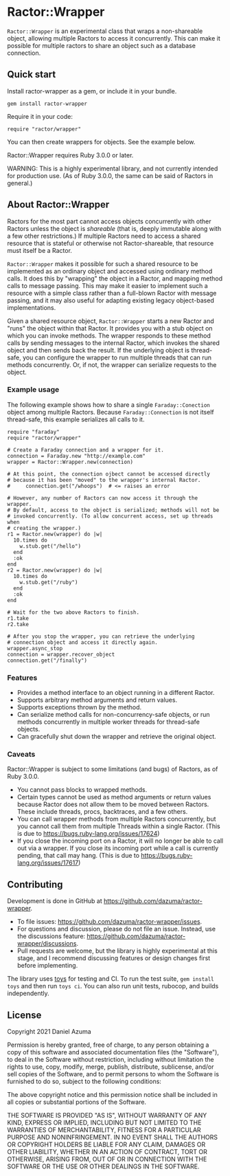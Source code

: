 # Ractor::Wrapper

`Ractor::Wrapper` is an experimental class that wraps a non-shareable object,
allowing multiple Ractors to access it concurrently. This can make it possible
for multiple ractors to share an object such as a database connection.

## Quick start

Install ractor-wrapper as a gem, or include it in your bundle.

    gem install ractor-wrapper

Require it in your code:

    require "ractor/wrapper"

You can then create wrappers for objects. See the example below.

Ractor::Wrapper requires Ruby 3.0.0 or later.

WARNING: This is a highly experimental library, and not currently intended for
production use. (As of Ruby 3.0.0, the same can be said of Ractors in general.)

## About Ractor::Wrapper

Ractors for the most part cannot access objects concurrently with other
Ractors unless the object is _shareable_ (that is, deeply immutable along
with a few other restrictions.) If multiple Ractors need to access a shared
resource that is stateful or otherwise not Ractor-shareable, that resource
must itself be a Ractor.

`Ractor::Wrapper` makes it possible for such a shared resource to be
implemented as an ordinary object and accessed using ordinary method calls. It
does this by "wrapping" the object in a Ractor, and mapping method calls to
message passing. This may make it easier to implement such a resource with
a simple class rather than a full-blown Ractor with message passing, and it
may also useful for adapting existing legacy object-based implementations.

Given a shared resource object, `Ractor::Wrapper` starts a new Ractor and
"runs" the object within that Ractor. It provides you with a stub object
on which you can invoke methods. The wrapper responds to these method calls
by sending messages to the internal Ractor, which invokes the shared object
and then sends back the result. If the underlying object is thread-safe,
you can configure the wrapper to run multiple threads that can run methods
concurrently. Or, if not, the wrapper can serialize requests to the object.

### Example usage

The following example shows how to share a single `Faraday::Conection`
object among multiple Ractors. Because `Faraday::Connection` is not itself
thread-safe, this example serializes all calls to it.

    require "faraday"
    require "ractor/wrapper"

    # Create a Faraday connection and a wrapper for it.
    connection = Faraday.new "http://example.com"
    wrapper = Ractor::Wrapper.new(connection)

    # At this point, the connection ojbect cannot be accessed directly
    # because it has been "moved" to the wrapper's internal Ractor.
    #     connection.get("/whoops")  # <= raises an error

    # However, any number of Ractors can now access it through the wrapper.
    # By default, access to the object is serialized; methods will not be
    # invoked concurrently. (To allow concurrent access, set up threads when
    # creating the wrapper.)
    r1 = Ractor.new(wrapper) do |w|
      10.times do
        w.stub.get("/hello")
      end
      :ok
    end
    r2 = Ractor.new(wrapper) do |w|
      10.times do
        w.stub.get("/ruby")
      end
      :ok
    end

    # Wait for the two above Ractors to finish.
    r1.take
    r2.take

    # After you stop the wrapper, you can retrieve the underlying
    # connection object and access it directly again.
    wrapper.async_stop
    connection = wrapper.recover_object
    connection.get("/finally")

### Features

*   Provides a method interface to an object running in a different Ractor.
*   Supports arbitrary method arguments and return values.
*   Supports exceptions thrown by the method.
*   Can serialize method calls for non-concurrency-safe objects, or run
    methods concurrently in multiple worker threads for thread-safe objects.
*   Can gracefully shut down the wrapper and retrieve the original object.

### Caveats

Ractor::Wrapper is subject to some limitations (and bugs) of Ractors, as of
Ruby 3.0.0.

*   You cannot pass blocks to wrapped methods.
*   Certain types cannot be used as method arguments or return values
    because Ractor does not allow them to be moved between Ractors. These
    include threads, procs, backtraces, and a few others.
*   You can call wrapper methods from multiple Ractors concurrently, but
    you cannot call them from multiple Threads within a single Ractor.
    (This is due to https://bugs.ruby-lang.org/issues/17624)
*   If you close the incoming port on a Ractor, it will no longer be able
    to call out via a wrapper. If you close its incoming port while a call
    is currently pending, that call may hang. (This is due to
    https://bugs.ruby-lang.org/issues/17617)

## Contributing

Development is done in GitHub at https://github.com/dazuma/ractor-wrapper.

*   To file issues: https://github.com/dazuma/ractor-wrapper/issues.
*   For questions and discussion, please do not file an issue. Instead, use the
    discussions feature: https://github.com/dazuma/ractor-wrapper/discussions.
*   Pull requests are welcome, but the library is highly experimental at this
    stage, and I recommend discussing features or design changes first before
    implementing.

The library uses [toys](https://dazuma.github.io/toys) for testing and CI. To
run the test suite, `gem install toys` and then run `toys ci`. You can also run
unit tests, rubocop, and builds independently.    

## License

Copyright 2021 Daniel Azuma

Permission is hereby granted, free of charge, to any person obtaining a copy
of this software and associated documentation files (the "Software"), to deal
in the Software without restriction, including without limitation the rights
to use, copy, modify, merge, publish, distribute, sublicense, and/or sell
copies of the Software, and to permit persons to whom the Software is
furnished to do so, subject to the following conditions:

The above copyright notice and this permission notice shall be included in
all copies or substantial portions of the Software.

THE SOFTWARE IS PROVIDED "AS IS", WITHOUT WARRANTY OF ANY KIND, EXPRESS OR
IMPLIED, INCLUDING BUT NOT LIMITED TO THE WARRANTIES OF MERCHANTABILITY,
FITNESS FOR A PARTICULAR PURPOSE AND NONINFRINGEMENT. IN NO EVENT SHALL THE
AUTHORS OR COPYRIGHT HOLDERS BE LIABLE FOR ANY CLAIM, DAMAGES OR OTHER
LIABILITY, WHETHER IN AN ACTION OF CONTRACT, TORT OR OTHERWISE, ARISING
FROM, OUT OF OR IN CONNECTION WITH THE SOFTWARE OR THE USE OR OTHER DEALINGS
IN THE SOFTWARE.

